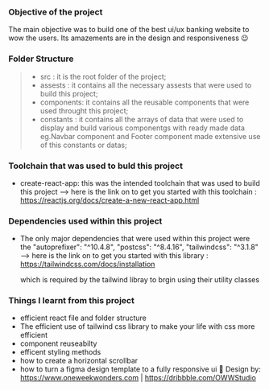 ### Objective of the project 
The main objective was to build one of the best ui/ux banking website to wow the users. Its 
amazements are in the design and responsiveness 😉


### Folder Structure 
 > - src : it is the root folder of the project;
 > - assests : it contains all the necessary assests that were used to build this project;
 > - components: it contains all the reusable components that were used throught this project;
 > - constants : it contains all the arrays of data that were used to display and build  various componentgs with ready made data eg.Navbar component and Footer component  made extensive use of this constants or datas;

 ### Toolchain that was used to buld this project
 - create-react-app: this was the intended toolchain that was used to build this project 
 --> here is the link on to get you started with this toolchain : https://reactjs.org/docs/create-a-new-react-app.html

 ### Dependencies used within this project 
 - The only major dependencies that were used within this project were the 
   "autoprefixer": "^10.4.8",
    "postcss": "^8.4.16",
    "tailwindcss": "^3.1.8"
 --> here is the link on to get you started with this library : https://tailwindcss.com/docs/installation

    which is required by the tailwind libray to brgin using their utility classes 

 ### Things I learnt from this project
 - efficient react file and folder structure
 - The efficient use of tailwind css library to make your life with css more efficient
 - component reuseabilty
 - efficent styling methods 
 - how to create a horizontal scrollbar
 - how to turn a figma design template to a fully responsive ui 🎨 Design by: https://www.oneweekwonders.com | https://dribbble.com/OWWStudio




  